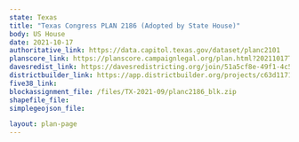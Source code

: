 ```yaml
---
state: Texas
title: "Texas Congress PLAN 2186 (Adopted by State House)"
body: US House
date: 2021-10-17
authoritative_link: https://data.capitol.texas.gov/dataset/planc2101
planscore_link: https://planscore.campaignlegal.org/plan.html?20211017T144610.409926935Z
davesredist_link: https://davesredistricting.org/join/51a5cf8e-49f1-4c57-8e6f-5a1b860e81e5
districtbuilder_link: https://app.districtbuilder.org/projects/c63d1171-d8dc-473a-959e-d5041f074c70
five38_link:
blockassignment_file: /files/TX-2021-09/planc2186_blk.zip
shapefile_file:
simplegeojson_file:

layout: plan-page
---
```

